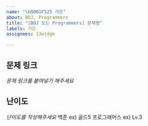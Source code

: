 ```yaml
---
name: "\U0001F525 가은"
about: BOJ, Programmers
title: "[BOJ 또는 Programmers] 문제명"
labels: 가은
assignees: 13wjdgk

---
```


## 문제 링크
*문제 링크를 붙여넣기 해주세요*

## 난이도
*난이도를 작성해주세요*
백준 ex) 골드5
프로그래머스 ex) Lv.3
